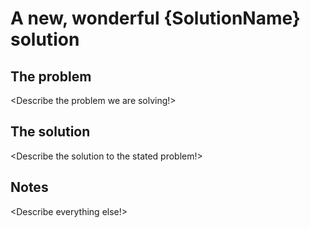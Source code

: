 # A new, wonderful {SolutionName} solution

## The problem

<Describe the problem we are solving!>

## The solution

<Describe the solution to the stated problem!>

## Notes

<Describe everything else!>
